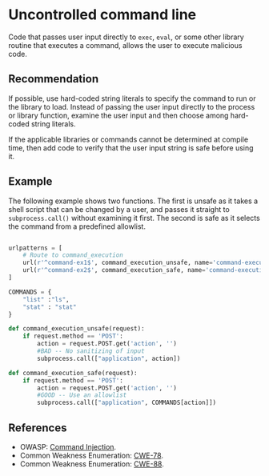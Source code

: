# Uncontrolled command line
Code that passes user input directly to `exec`, `eval`, or some other library routine that executes a command, allows the user to execute malicious code.


## Recommendation
If possible, use hard-coded string literals to specify the command to run or the library to load. Instead of passing the user input directly to the process or library function, examine the user input and then choose among hard-coded string literals.

If the applicable libraries or commands cannot be determined at compile time, then add code to verify that the user input string is safe before using it.


## Example
The following example shows two functions. The first is unsafe as it takes a shell script that can be changed by a user, and passes it straight to `subprocess.call()` without examining it first. The second is safe as it selects the command from a predefined allowlist.


```python

urlpatterns = [
    # Route to command_execution
    url(r'^command-ex1$', command_execution_unsafe, name='command-execution-unsafe'),
    url(r'^command-ex2$', command_execution_safe, name='command-execution-safe')
]

COMMANDS = {
    "list" :"ls",
    "stat" : "stat"
}

def command_execution_unsafe(request):
    if request.method == 'POST':
        action = request.POST.get('action', '')
        #BAD -- No sanitizing of input
        subprocess.call(["application", action])

def command_execution_safe(request):
    if request.method == 'POST':
        action = request.POST.get('action', '')
        #GOOD -- Use an allowlist
        subprocess.call(["application", COMMANDS[action]])

```

## References
* OWASP: [Command Injection](https://www.owasp.org/index.php/Command_Injection).
* Common Weakness Enumeration: [CWE-78](https://cwe.mitre.org/data/definitions/78.html).
* Common Weakness Enumeration: [CWE-88](https://cwe.mitre.org/data/definitions/88.html).
